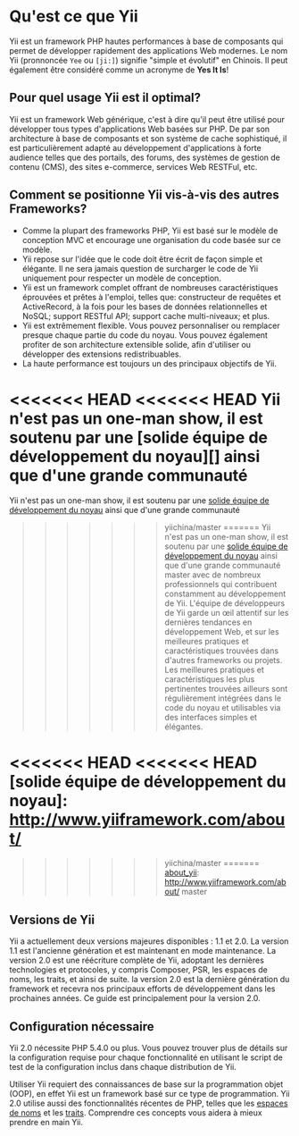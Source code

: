 Qu'est ce que Yii
=================

Yii est un framework PHP hautes performances à base de composants qui permet de développer rapidement des applications Web modernes.
Le nom Yii (pronnoncée `Yee` ou `[ji:]`) signifie "simple et évolutif" en Chinois. Il peut également 
être considéré comme un acronyme de **Yes It Is**!


Pour quel usage Yii est il optimal?
-----------------------------------

Yii est un framework Web générique, c'est à dire qu'il peut être utilisé pour développer tous types
d'applications Web basées sur PHP. De par son architecture à base de composants et son système de cache sophistiqué,
il est particulièrement adapté au développement d'applications à forte audience telles que des portails, des forums,
des systèmes de gestion de contenu (CMS), des sites e-commerce, services Web RESTFul, etc.


Comment se positionne Yii vis-à-vis des autres Frameworks? 
----------------------------------------------------------

- Comme la plupart des frameworks PHP, Yii est basé sur le modèle de conception MVC et encourage une
organisation du code basée sur ce modèle.
- Yii repose sur l'idée que le code doit être écrit de façon simple et élégante. Il ne sera jamais question de
surcharger le code de Yii uniquement pour respecter un modèle de conception.
- Yii est un framework complet offrant de nombreuses caractéristiques éprouvées et prêtes à l'emploi, telles que:
constructeur de requêtes et ActiveRecord, à la fois pour les bases de données relationnelles et NoSQL; support RESTful API;
support cache multi-niveaux; et plus. 
- Yii est extrêmement flexible. Vous pouvez personnaliser ou remplacer presque chaque partie du code du noyau. Vous pouvez également 
profiter de son architecture extensible solide, afin d'utiliser ou développer des extensions redistribuables. 
- La haute performance est toujours un des principaux objectifs de Yii.

<<<<<<< HEAD
<<<<<<< HEAD
Yii n'est pas un one-man show, il est soutenu par une [solide équipe de développement du noyau][] ainsi que d'une grande communauté 
=======
Yii n'est pas un one-man show, il est soutenu par une [solide équipe de développement du noyau][about_yii] ainsi que d'une grande communauté 
>>>>>>> yiichina/master
=======
Yii n'est pas un one-man show, il est soutenu par une [solide équipe de développement du noyau][about_yii] ainsi que d'une grande communauté 
>>>>>>> master
avec de nombreux professionnels qui contribuent constamment au développement de Yii. L'équipe de développeurs de Yii 
garde un œil attentif sur les dernières tendances en développement Web, et sur ​​les meilleures pratiques et caractéristiques 
trouvées dans d'autres frameworks ou projets. Les meilleures pratiques et caractéristiques les plus pertinentes trouvées ailleurs sont régulièrement intégrées dans le code du noyau et utilisables
via des interfaces simples et élégantes.

<<<<<<< HEAD
<<<<<<< HEAD
[solide équipe de développement du noyau]: http://www.yiiframework.com/about/
=======
[about_yii]: http://www.yiiframework.com/about/
>>>>>>> yiichina/master
=======
[about_yii]: http://www.yiiframework.com/about/
>>>>>>> master

Versions de Yii
---------------

Yii a actuellement deux versions majeures disponibles : 1.1 et 2.0. La version 1.1 est l'ancienne génération et est maintenant en mode maintenance. La version 2.0 est une réécriture complète de Yii, adoptant les dernières
technologies et protocoles, y compris Composer, PSR, les espaces de noms, les traits, et ainsi de suite. la version 2.0 est la dernière 
génération du framework et recevra nos principaux efforts de développement dans les prochaines années. 
Ce guide est principalement pour la version 2.0.


Configuration nécessaire
------------------------

Yii 2.0 nécessite PHP 5.4.0 ou plus. Vous pouvez trouver plus de détails sur la configuration requise pour chaque fonctionnalité
en utilisant le script de test de la configuration inclus dans chaque distribution de Yii.

Utiliser Yii requiert des connaissances de base sur la programmation objet (OOP), en effet Yii est un framework basé sur ce type de programmation.
Yii 2.0 utilise aussi des fonctionnalités récentes de PHP, telles que les [espaces de noms](http://www.php.net/manual/fr/language.namespaces.php) et les [traits](http://www.php.net/manual/fr/language.oop5.traits.php).
Comprendre ces concepts vous aidera à mieux prendre en main Yii.

